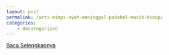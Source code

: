 ```yaml
---
layout: post
permalink: /arti-mimpi-ayah-meninggal-padahal-masih-hidup/
categories:
    - Uncategorized
---
```


[Baca Selengkapnya](/05)